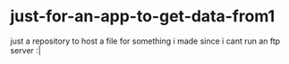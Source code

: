 # just-for-an-app-to-get-data-from1
just a repository to host a file for something i made since i cant run an ftp server :|
